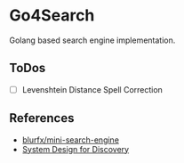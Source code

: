 # Go4Search

Golang based search engine implementation.

## ToDos

* [ ] Levenshtein Distance Spell Correction

## References

- [blurfx/mini-search-engine](https://github.com/blurfx/mini-search-engine)
- [System Design for Discovery](https://eugeneyan.com/writing/system-design-for-discovery/)
